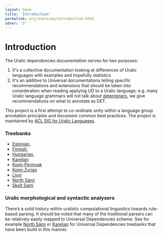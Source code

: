 ```yaml
---
layout: base
title: 'Introduction'
permalink: urj/overview/introduction.html
udver: '2'
---
```


# Introduction

The Uralic dependencies documentation serves for two purposes:

1. It's a collective documentation looking at differences of Uralic languages
   with examples and hopefully statistics
1. It's an additive to Universal documentations telling specific recommendations
   and extensions that should be taken into consideration when reading applying
   UD to a Uralic language; e.g. many Uralic language grammars will not talk
   about [determiners](../../u/pos/DET.html), we give recommendations on what to
   annotate as DET.

This project is a first attempt to co-ordinate unity within a language group
annotation principles and document common best practices. The project is
maintained by [ACL SIG for Uralic Languages](https://acl-sigur.github.io/).

### Treebanks

* [Estonian](../../et/),
* [Finnish](../../fi/),
* [Hungarian](../../hu/),
* [Karelian](../../krl/)
* [Komi-Permyak](../../kpv/)
* [Komi-Zyrian](../../kpv/)
* [Livvi](../../krl/)
* [North Sámi](../../sme/)
* [Skolt Sami](../../sms/)


### Uralic morphological and syntactic analysers

There’s a solid history within uralistic computational linguistics towards
rule-based parsing. It should be noted that many of the traditional parsers
can be relatively easily mapped to Universal Dependencies scheme. See for
example [North Sámi](../../sme/) or [Karelian](../../krl/) for Universal
Dependencies treebanks that have been build in this manner.
